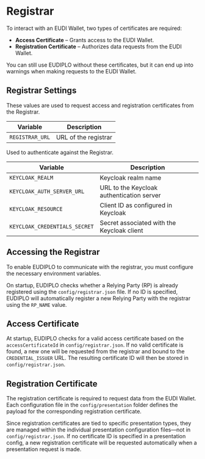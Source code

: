 # Registrar

To interact with an EUDI Wallet, two types of certificates are required:

- **Access Certificate** – Grants access to the EUDI Wallet.
- **Registration Certificate** – Authorizes data requests from the EUDI Wallet.

You can still use EUDIPLO without these certificates, but it can end up into
warnings when making requests to the EUDI Wallet.

## Registrar Settings

These values are used to request access and registration certificates from the
Registrar.

| Variable        | Description          |
| --------------- | -------------------- |
| `REGISTRAR_URL` | URL of the registrar |

Used to authenticate against the Registrar.

| Variable                      | Description                                |
| ----------------------------- | ------------------------------------------ |
| `KEYCLOAK_REALM`              | Keycloak realm name                        |
| `KEYCLOAK_AUTH_SERVER_URL`    | URL to the Keycloak authentication server  |
| `KEYCLOAK_RESOURCE`           | Client ID as configured in Keycloak        |
| `KEYCLOAK_CREDENTIALS_SECRET` | Secret associated with the Keycloak client |

## Accessing the Registrar

To enable EUDIPLO to communicate with the registrar, you must configure the
necessary environment variables.

On startup, EUDIPLO checks whether a Relying Party (RP) is already registered
using the `config/registrar.json` file. If no ID is specified, EUDIPLO will
automatically register a new Relying Party with the registrar using the
`RP_NAME` value.

## Access Certificate

At startup, EUDIPLO checks for a valid access certificate based on the
`accessCertificateId` in `config/registrar.json`. If no valid certificate is
found, a new one will be requested from the registrar and bound to the
`CREDENTIAL_ISSUER` URL. The resulting certificate ID will then be stored in
`config/registrar.json`.

## Registration Certificate

The registration certificate is required to request data from the EUDI Wallet.
Each configuration file in the `config/presentation` folder defines the payload
for the corresponding registration certificate.

Since registration certificates are tied to specific presentation types, they
are managed within the individual presentation configuration files—not in
`config/registrar.json`. If no certificate ID is specified in a presentation
config, a new registration certificate will be requested automatically when a
presentation request is made.
